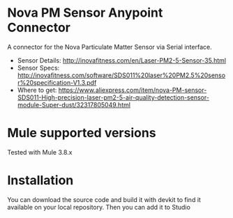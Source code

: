 # Nova PM Sensor Anypoint Connector

A connector for the Nova Particulate Matter Sensor via Serial interface.

- Sensor Details: http://inovafitness.com/en/Laser-PM2-5-Sensor-35.html
- Sensor Specs: http://inovafitness.com/software/SDS011%20laser%20PM2.5%20sensor%20specification-V1.3.pdf
- Where to get: https://www.aliexpress.com/item/nova-PM-sensor-SDS011-High-precision-laser-pm2-5-air-quality-detection-sensor-module-Super-dust/32317805049.html

# Mule supported versions
Tested with Mule 3.8.x

# Installation 
You can download the source code and build it with devkit to find it available on your local repository. Then you can add it to Studio
